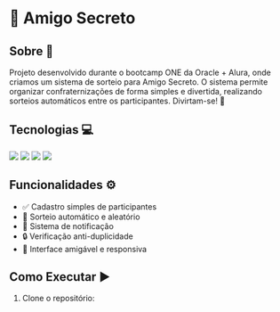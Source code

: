 # 🎁 Amigo Secreto

## Sobre :rocket:
Projeto desenvolvido durante o bootcamp ONE da Oracle + Alura, onde criamos um sistema de sorteio para Amigo Secreto. O sistema permite organizar confraternizações de forma simples e divertida, realizando sorteios automáticos entre os participantes. Divirtam-se! :gift:

## Tecnologias :computer:
<div>
  <img src="https://img.shields.io/badge/HTML-239120?style=for-the-badge&logo=html5&logoColor=white">
  <img src="https://img.shields.io/badge/CSS-1572B6?style=for-the-badge&logo=css3&logoColor=white">
  <img src="https://img.shields.io/badge/JavaScript-F7DF1E?style=for-the-badge&logo=javascript&logoColor=black">
  <img src="https://img.shields.io/badge/Git-E44C30?style=for-the-badge&logo=git&logoColor=white">
</div>

## Funcionalidades :gear:
- ✅ Cadastro simples de participantes
- 🎲 Sorteio automático e aleatório
- 📧 Sistema de notificação
- 🔒 Verificação anti-duplicidade
- 🎯 Interface amigável e responsiva

## Como Executar :arrow_forward:
1. Clone o repositório: